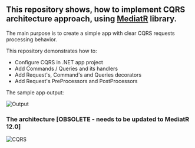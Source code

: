 ## This repository shows, how to implement CQRS architecture approach, using [MediatR](https://github.com/jbogard/MediatR) library.

The main purpose is to create a simple app with clear CQRS requests processing behavior.

This repository demonstrates how to:
- Configure CQRS in .NET app project
- Add Commands / Queries and its handlers
- Add Request's, Command's and Queries decorators
- Add Request's PreProcessors and PostProcessors

The sample app output:

![Output](https://user-images.githubusercontent.com/50652041/221921311-cffbd848-5e7a-4841-9f30-99dd5aa8b24c.png)

### The architecture [OBSOLETE - needs to be updated to MediatR 12.0]
![CQRS](https://user-images.githubusercontent.com/50652041/152162222-4a38f4aa-7a93-4d51-907a-a5b0b5cca518.jpg)

